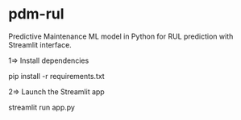 # pdm-rul
Predictive Maintenance ML model in Python for RUL prediction with Streamlit interface.


1=> Install dependencies

pip install -r requirements.txt





2=> Launch the Streamlit app

streamlit run app.py                
